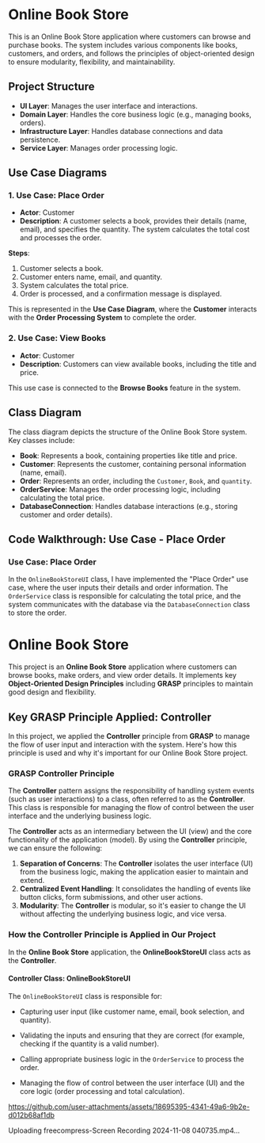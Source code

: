 # Online Book Store

This is an Online Book Store application where customers can browse and purchase books. The system includes various components like books, customers, and orders, and follows the principles of object-oriented design to ensure modularity, flexibility, and maintainability.

## Project Structure

- **UI Layer**: Manages the user interface and interactions.
- **Domain Layer**: Handles the core business logic (e.g., managing books, orders).
- **Infrastructure Layer**: Handles database connections and data persistence.
- **Service Layer**: Manages order processing logic.

## Use Case Diagrams

### 1. **Use Case: Place Order**
   - **Actor**: Customer
   - **Description**: A customer selects a book, provides their details (name, email), and specifies the quantity. The system calculates the total cost and processes the order.

   **Steps**:
   1. Customer selects a book.
   2. Customer enters name, email, and quantity.
   3. System calculates the total price.
   4. Order is processed, and a confirmation message is displayed.

   This is represented in the **Use Case Diagram**, where the **Customer** interacts with the **Order Processing System** to complete the order.

### 2. **Use Case: View Books**
   - **Actor**: Customer
   - **Description**: Customers can view available books, including the title and price.

   This use case is connected to the **Browse Books** feature in the system.

## Class Diagram

The class diagram depicts the structure of the Online Book Store system. Key classes include:

- **Book**: Represents a book, containing properties like title and price.
- **Customer**: Represents the customer, containing personal information (name, email).
- **Order**: Represents an order, including the `Customer`, `Book`, and `quantity`.
- **OrderService**: Manages the order processing logic, including calculating the total price.
- **DatabaseConnection**: Handles database interactions (e.g., storing customer and order details).

## Code Walkthrough: Use Case - Place Order

### **Use Case: Place Order**
In the `OnlineBookStoreUI` class, I have implemented the "Place Order" use case, where the user inputs their details and order information. The `OrderService` class is responsible for calculating the total price, and the system communicates with the database via the `DatabaseConnection` class to store the order.

# Online Book Store

This project is an **Online Book Store** application where customers can browse books, make orders, and view order details. It implements key **Object-Oriented Design Principles** including **GRASP** principles to maintain good design and flexibility.

## Key GRASP Principle Applied: **Controller**

In this project, we applied the **Controller** principle from **GRASP** to manage the flow of user input and interaction with the system. Here's how this principle is used and why it's important for our Online Book Store project.

### **GRASP Controller Principle**

The **Controller** pattern assigns the responsibility of handling system events (such as user interactions) to a class, often referred to as the **Controller**. This class is responsible for managing the flow of control between the user interface and the underlying business logic. 

The **Controller** acts as an intermediary between the UI (view) and the core functionality of the application (model). By using the **Controller** principle, we can ensure the following:

1. **Separation of Concerns**: The **Controller** isolates the user interface (UI) from the business logic, making the application easier to maintain and extend.
2. **Centralized Event Handling**: It consolidates the handling of events like button clicks, form submissions, and other user actions.
3. **Modularity**: The **Controller** is modular, so it's easier to change the UI without affecting the underlying business logic, and vice versa.

### **How the Controller Principle is Applied in Our Project**

In the **Online Book Store** application, the **OnlineBookStoreUI** class acts as the **Controller**.

#### **Controller Class: OnlineBookStoreUI**

The `OnlineBookStoreUI` class is responsible for:
- Capturing user input (like customer name, email, book selection, and quantity).


- Validating the inputs and ensuring that they are correct (for example, checking if the quantity is a valid number).
- Calling appropriate business logic in the `OrderService` to process the order.
- Managing the flow of control between the user interface (UI) and the core logic (order processing and total calculation).

https://github.com/user-attachments/assets/18695395-4341-49a6-9b2e-d012b68af1db

Uploading freecompress-Screen Recording 2024-11-08 040735.mp4…


